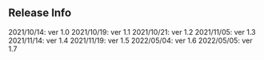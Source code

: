 ## Release Info
2021/10/14: ver 1.0
2021/10/19: ver 1.1
2021/10/21: ver 1.2
2021/11/05: ver 1.3
2021/11/14: ver 1.4
2021/11/19: ver 1.5
2022/05/04: ver 1.6
2022/05/05: ver 1.7
